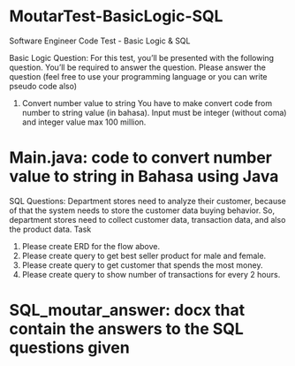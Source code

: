 # MoutarTest-BasicLogic-SQL
Software Engineer Code Test - Basic Logic & SQL

Basic Logic Question:
For this test, you’ll be presented with the following question. You’ll be required to answer the question. Please answer the question (feel free to use your programming language or you can write pseudo code also)
1. Convert number value to string
You have to make convert code from number to string value (in bahasa). Input must be integer (without coma) and integer value max 100 million.

# Main.java: code to convert number value to string in Bahasa using Java

SQL Questions:
Department stores need to analyze their customer, because of that the system needs to store the customer data buying behavior. So, department stores need to collect customer data, transaction data, and also the product data.
Task
1. Please create ERD for the flow above.
2. Please create query to get best seller product for male and female.
3. Please create query to get customer that spends the most money.
4. Please create query to show number of transactions for every 2 hours.

# SQL_moutar_answer: docx that contain the answers to the SQL questions given

